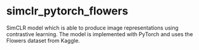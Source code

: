 # simclr_pytorch_flowers
SimCLR model which is able to produce image representations using contrastive learning. The model is implemented with PyTorch and uses the Flowers dataset from Kaggle.
